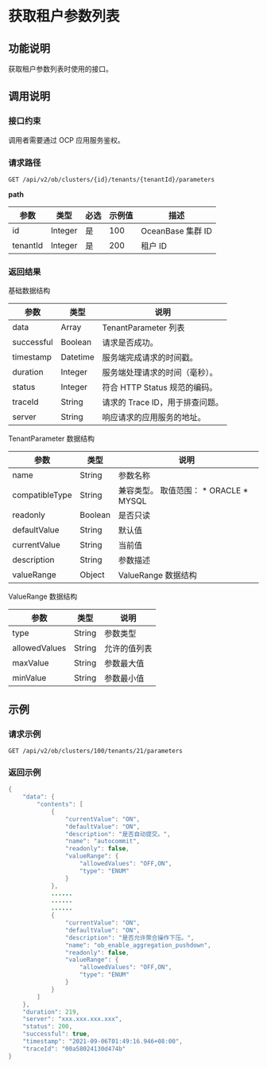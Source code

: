 获取租户参数列表
=============================



功能说明
-------------------------

获取租户参数列表时使用的接口。

调用说明
-------------------------

### 接口约束

调用者需要通过 OCP 应用服务鉴权。

### 请求路径

`GET /api/v2/ob/clusters/{id}/tenants/{tenantId}/parameters`

**path**


|    参数    |   类型    | 必选 | 示例值 |       描述        |
|----------|---------|----|-----|-----------------|
| id       | Integer | 是  | 100 | OceanBase 集群 ID |
| tenantId | Integer | 是  | 200 | 租户 ID           |



### 返回结果

基础数据结构


|     参数     |    类型    |          说明           |
|------------|----------|-----------------------|
| data       | Array    | TenantParameter 列表    |
| successful | Boolean  | 请求是否成功。               |
| timestamp  | Datetime | 服务端完成请求的时间戳。          |
| duration   | Integer  | 服务端处理请求的时间（毫秒）。       |
| status     | Integer  | 符合 HTTP Status 规范的编码。 |
| traceId    | String   | 请求的 Trace ID，用于排查问题。  |
| server     | String   | 响应请求的应用服务的地址。         |



TenantParameter 数据结构


|       参数       |   类型    |                                                                          说明                                                                          |
|----------------|---------|------------------------------------------------------------------------------------------------------------------------------------------------------|
| name           | String  | 参数名称                                                                                                                                                 |
| compatibleType | String  | 兼容类型。 取值范围： * ORACLE   * MYSQL    |
| readonly       | Boolean | 是否只读                                                                                                                                                 |
| defaultValue   | String  | 默认值                                                                                                                                                  |
| currentValue   | String  | 当前值                                                                                                                                                  |
| description    | String  | 参数描述                                                                                                                                                 |
| valueRange     | Object  | ValueRange 数据结构                                                                                                                                      |



ValueRange 数据结构


|      参数       |   类型   |   说明   |
|---------------|--------|--------|
| type          | String | 参数类型   |
| allowedValues | String | 允许的值列表 |
| maxValue      | String | 参数最大值  |
| minValue      | String | 参数最小值  |



示例
-----------------------

### 请求示例

`GET /api/v2/ob/clusters/100/tenants/21/parameters`

### 返回示例

```java
{
    "data": {
        "contents": [
            {
                "currentValue": "ON",
                "defaultValue": "ON",
                "description": "是否自动提交。",
                "name": "autocommit",
                "readonly": false,
                "valueRange": {
                    "allowedValues": "OFF,ON",
                    "type": "ENUM"
                }
            },
            ......
            ......
            ......
            {
                "currentValue": "ON",
                "defaultValue": "ON",
                "description": "是否允许聚合操作下压。",
                "name": "ob_enable_aggregation_pushdown",
                "readonly": false,
                "valueRange": {
                    "allowedValues": "OFF,ON",
                    "type": "ENUM"
                }
            }
        ]
    },
    "duration": 219,
    "server": "xxx.xxx.xxx.xxx",
    "status": 200,
    "successful": true,
    "timestamp": "2021-09-06T01:49:16.946+08:00",
    "traceId": "00a58024130d474b"
}
```
